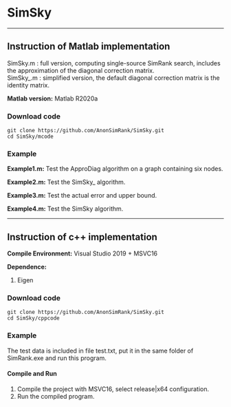 # SimSky

---

## Instruction of Matlab implementation

SimSky.m : full version, computing single-source SimRank search, includes the approximation of the diagonal correction matrix.   
SimSky_.m : simplified version, the default diagonal correction matrix is the identity matrix. 


**Matlab version:** Matlab R2020a

### Download code

```
git clone https://github.com/AnonSimRank/SimSky.git
cd SimSky/mcode
```

### Example

**Example1.m:** Test the ApproDiag algorithm on a graph containing six nodes.

**Example2.m:** Test the SimSky_ algorithm.

**Example3.m:** Test the actual error and upper bound.

**Example4.m:** Test the SimSky algorithm.

---

## Instruction of c++ implementation

**Compile Environment:** Visual Studio 2019 + MSVC16

**Dependence:**

   1. Eigen 

### Download code

```
git clone https://github.com/AnonSimRank/SimSky.git
cd SimSky/cppcode
```

### Example

The test data is included in file test.txt, put it in the same folder of SimRank.exe and run this program.

#### Compile and Run

1. Compile the project with MSVC16, select release|x64 configuration.  
2. Run the compiled program.  
